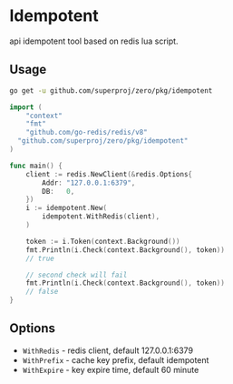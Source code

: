 # Idempotent


api idempotent tool based on redis lua script.


## Usage


```bash
go get -u github.com/superproj/zero/pkg/idempotent
```

```go
import (
	"context"
	"fmt"
	"github.com/go-redis/redis/v8"
  "github.com/superproj/zero/pkg/idempotent"
)

func main() {
	client := redis.NewClient(&redis.Options{
		Addr: "127.0.0.1:6379",
		DB:   0,
	})
	i := idempotent.New(
		idempotent.WithRedis(client),
	)

	token := i.Token(context.Background())
	fmt.Println(i.Check(context.Background(), token))
	// true

	// second check will fail
	fmt.Println(i.Check(context.Background(), token))
	// false
}
```


## Options


- `WithRedis` - redis client, default 127.0.0.1:6379
- `WithPrefix` - cache key prefix, default idempotent
- `WithExpire` - key expire time, default 60 minute
